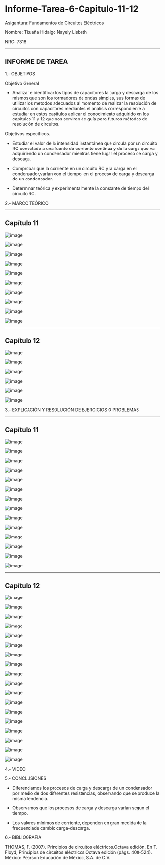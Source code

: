 # Informe-Tarea-6-Capitulo-11-12

Asigantura: Fundamentos de Circuitos Eléctricos

Nombre: Tituaña Hidalgo Nayely Lisbeth

NRC: 7318

------------------------------------------------------------------------------
INFORME DE TAREA
------------------------------------------------------------------------------

1.- OBJETIVOS

Objetivo General

* Analizar e identificar los tipos de capacitores la carga y descarga de los mismos que son los formadores de ondas simples, sus  formas de utilizar los metodos adecuados al momento de realizar la resolución de  circuitos con capacitores mediantes el analisis correspondiente a estudiar en estos capitulos aplicar el  conocimiento adquirido en los capitulos 11 y 12 que nos serviran de guía para futuros métodos de resolución de circuitos.

Objetivos específicos.

* Estudiar el valor de la intensidad instantánea que circula por un circuito RC conectado a una fuente 
de corriente contínua y de la carga que va adquiriendo un condensador mientras tiene lugar el proceso de carga y descaga.

* Comprobar que la corriente en un circuito RC y la carga en el condensador,varían con el tiempo, en el proceso de carga
y descarga de un condensador.

* Determinar teórica y experimentalmente la constante de tiempo del circuito RC.

2.- MARCO TEÓRICO

---------------------------------------------------------------------------------
Capítulo 11
---------------------------------------------------------------------------------

![image](https://user-images.githubusercontent.com/105722861/179156150-3f1dec80-4006-47d0-b967-e16e0a6f6c2d.png)

![image](https://user-images.githubusercontent.com/105722861/179156247-6416d176-4e9f-43ce-88a5-0ee58a0ed246.png)

![image](https://user-images.githubusercontent.com/105722861/179156269-41f83858-a01b-489c-a70a-c9007fd7b971.png)

![image](https://user-images.githubusercontent.com/105722861/179156324-e10ec635-275f-4c19-9e81-7d66889e4793.png)

![image](https://user-images.githubusercontent.com/105722861/179156380-6185262a-e0fe-4bd9-beec-c32cd1d23b53.png)

![image](https://user-images.githubusercontent.com/105722861/179156458-35e5f96e-1602-42ad-86eb-323dd0a199f6.png)

![image](https://user-images.githubusercontent.com/105722861/179156504-56e0d1ce-9963-45fc-a644-1f89974034dd.png)

![image](https://user-images.githubusercontent.com/105722861/179156552-d581df42-2cb0-4ea4-897e-7369be4600bf.png)

![image](https://user-images.githubusercontent.com/105722861/179156609-d9d7aced-1c33-45e3-a3c2-dd76044718ed.png)

![image](https://user-images.githubusercontent.com/105722861/179156648-0063b1de-fda0-480e-bf3e-7664fc3a15a5.png)

---------------------------------------------------------------------------------
Capítulo 12
---------------------------------------------------------------------------------

![image](https://user-images.githubusercontent.com/105722861/179156951-95477332-cccb-4d61-afb6-2a49c5a3fb18.png)

![image](https://user-images.githubusercontent.com/105722861/179157008-a8d1e790-5e7c-4c15-af40-4d1215f7026e.png)

![image](https://user-images.githubusercontent.com/105722861/179157053-17158075-8c62-4b68-9c99-7eb81420ce81.png)

![image](https://user-images.githubusercontent.com/105722861/179157092-d9e77c2a-868e-459a-aecb-7bcc0ff10108.png)

![image](https://user-images.githubusercontent.com/105722861/179157118-d8e49a80-c061-4101-8e07-73e537c7707b.png)

![image](https://user-images.githubusercontent.com/105722861/179166607-21c063d9-80c3-401f-99b5-74903889a01a.png)

3.- EXPLICACIÓN Y RESOLUCIÓN DE EJERCICIOS O PROBLEMAS

----------------------------------------------------------------------------
Capítulo 11
----------------------------------------------------------------------------

![image](https://user-images.githubusercontent.com/105722861/179157658-53a47b75-2ee4-4ce3-b45c-cb92ccfb0d96.png)

![image](https://user-images.githubusercontent.com/105722861/179157717-08214e8a-fca4-4770-9e81-412900402edb.png)

![image](https://user-images.githubusercontent.com/105722861/179157829-bf2fec4b-106b-4129-97c9-06e99b446dcd.png)

![image](https://user-images.githubusercontent.com/105722861/179157901-232ecf42-948e-4e09-b3b3-8327de4b00a9.png)

![image](https://user-images.githubusercontent.com/105722861/179158064-26924f66-3b9a-4fe2-8cd7-016afe0dc938.png)

![image](https://user-images.githubusercontent.com/105722861/179158138-4ace6176-2e63-40e5-aa14-574ec5fae36e.png)

![image](https://user-images.githubusercontent.com/105722861/179158282-1d62245d-905c-410a-abbf-6d9625af9ebe.png)

![image](https://user-images.githubusercontent.com/105722861/179158470-16739ee8-8dd4-45c0-8265-c4fda61331eb.png)

![image](https://user-images.githubusercontent.com/105722861/179158692-91677fdf-5c28-4ad6-a69d-970dde9b7504.png)

![image](https://user-images.githubusercontent.com/105722861/179158870-6b4aa343-f103-4ded-aa54-5b2594a5bd96.png)

![image](https://user-images.githubusercontent.com/105722861/179158949-a955a7b7-6e7a-4222-8494-31b19cc39493.png)

![image](https://user-images.githubusercontent.com/105722861/179159071-a7895eb8-72ae-43e1-9b5d-48894cba691e.png)

![image](https://user-images.githubusercontent.com/105722861/179159276-bac53862-6bac-4841-a1e3-5cf3c6376ace.png)

![image](https://user-images.githubusercontent.com/105722861/179159332-5614dd9b-cc76-47d7-8dda-c19bed975997.png)

------------------------------------------------------------------------------------
Capítulo 12
------------------------------------------------------------------------------------

![image](https://user-images.githubusercontent.com/105722861/179159788-06915549-0058-49b1-be38-958605ebe049.png)

![image](https://user-images.githubusercontent.com/105722861/179160279-ea82e54a-4c72-45c7-8d07-c2631a850d98.png)

![image](https://user-images.githubusercontent.com/105722861/179160462-eb076997-9f7b-40e2-b193-1ab54642635b.png)

![image](https://user-images.githubusercontent.com/105722861/179160590-69b99abb-f091-417b-bb79-ba1581e5635a.png)

![image](https://user-images.githubusercontent.com/105722861/179160798-a09aac4f-ab79-45ea-9a8b-15b73f6cf864.png)

![image](https://user-images.githubusercontent.com/105722861/179160899-b7399e8c-24b9-4089-a501-d73f522912ad.png)

![image](https://user-images.githubusercontent.com/105722861/179161124-d938fae4-5077-4478-a869-e3a078368957.png)

![image](https://user-images.githubusercontent.com/105722861/179161268-595b13bd-8aa1-42e8-9b55-3fa24b10a603.png)

![image](https://user-images.githubusercontent.com/105722861/179161364-3c54f268-d63b-416d-ac43-14be2d3664fc.png)

![image](https://user-images.githubusercontent.com/105722861/179161479-b0debaab-7b27-4c7f-b789-46450bd2f0d0.png)

![image](https://user-images.githubusercontent.com/105722861/179161663-26938851-df28-4b97-8db2-de6fa545ceb2.png)

![image](https://user-images.githubusercontent.com/105722861/179161865-62f15a41-3d98-46c7-a761-863c1b1ae0e3.png)

![image](https://user-images.githubusercontent.com/105722861/179161988-ad7d05e7-333d-40d0-816f-102001e3c761.png)

![image](https://user-images.githubusercontent.com/105722861/179162118-6d97f74c-b2a3-46cd-b4ed-426a8463b87f.png)

![image](https://user-images.githubusercontent.com/105722861/179162236-f8e47af7-1f9e-4cae-b7fb-76fb4b12c71d.png)

![image](https://user-images.githubusercontent.com/105722861/179162363-4ef3028d-3970-4c32-84f7-50184c3b94bd.png)

![image](https://user-images.githubusercontent.com/105722861/179162593-589c4a29-4282-4500-8fa5-c8b043988576.png)

![image](https://user-images.githubusercontent.com/105722861/179162693-82055eb6-45a2-4d26-9b92-a93d7fcfe145.png)

4.- VIDEO

5.- CONCLUSIONES

* Diferenciamos los procesos de carga y descarga de un condensador por medio de dos diferentes resistencias, observando que se produce la misma tendencia.

* Observamos que los procesos de carga y descarga varían segun el tiempo.

* Los valores mínimos de corriente, dependen en gran medida de la frecuenciade cambio carga-descarga.

6.- BIBLIOGRAFÍA

THOMAS, F. (2007). Principios de circuitos eléctricos.Octava edición. En T. Floyd, Principios de circuitos eléctricos.Octava edición (págs. 408-524). México: Pearson Educación de México, S.A. de C.V.
